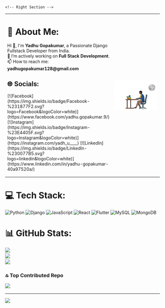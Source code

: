   <table>
  <tr>
    <!-- Left Section -->
    <td style="width: 60%; vertical-align: top;">
      <h1>💫 About Me:</h1>
      <p>
        Hi 👋, I'm <b>Yadhu Gopakumar</b>, a Passionate Django Fullstack Developer from India.<br>
        🔭 I’m actively working on <b>Full Stack Development</b>.<br>
        📫 How to reach me: <b>yadhugopakumar128@gmail.com</b>
      </p>
      
  <h2>🌐 Socials:</h2>
      <p>
        [![Facebook](https://img.shields.io/badge/Facebook-%231877F2.svg?logo=Facebook&logoColor=white)](https://www.facebook.com/yadhu.gopakumar.9/) 
        [![Instagram](https://img.shields.io/badge/Instagram-%23E4405F.svg?logo=Instagram&logoColor=white)](https://instagram.com/yadh_u____) 
        [![LinkedIn](https://img.shields.io/badge/LinkedIn-%230077B5.svg?logo=linkedin&logoColor=white)](https://www.linkedin.com/in/yadhu-gopakumar-40a97520a/)
      </p>
    </td>

    <!-- Right Section -->
  <td style="width: 40%; text-align: center;">
      <img src="https://raw.githubusercontent.com/Yadhu-gopakumar/Myportfolio/177642d2761f0d1f4ab2cbd345bdec87f59de7ee/src/components/assets/hero.svg" 
           alt="Hero Image" 
           style="max-width: 100%; height: auto;">
    </td>
  </tr>
</table>


# 💻 Tech Stack:
![Python](https://img.shields.io/badge/python-3670A0?style=flat&logo=python&logoColor=ffdd54) 
![Django](https://img.shields.io/badge/django-%23092E20.svg?style=flat&logo=django&logoColor=white) 
![JavaScript](https://img.shields.io/badge/javascript-%23323330.svg?style=flat&logo=javascript&logoColor=%23F7DF1E) 
![React](https://img.shields.io/badge/react-%2320232a.svg?style=flat&logo=react&logoColor=%2361DAFB) 
![Flutter](https://img.shields.io/badge/Flutter-%2302569B.svg?style=flat&logo=Flutter&logoColor=white) 
![MySQL](https://img.shields.io/badge/mysql-4479A1.svg?style=flat&logo=mysql&logoColor=white) 
![MongoDB](https://img.shields.io/badge/MongoDB-%234ea94b.svg?style=flat&logo=mongodb&logoColor=white)

# 📊 GitHub Stats:
![](https://github-readme-stats.vercel.app/api?username=Yadhu-gopakumar&theme=dark&hide_border=false&include_all_commits=true&count_private=true)<br/>
![](https://github-readme-streak-stats.herokuapp.com/?user=Yadhu-gopakumar&theme=dark&hide_border=false)<br/>
![](https://github-readme-stats.vercel.app/api/top-langs/?username=Yadhu-gopakumar&theme=dark&hide_border=false&include_all_commits=true&count_private=true&layout=compact)

### 🔝 Top Contributed Repo
![](https://github-contributor-stats.vercel.app/api?username=Yadhu-gopakumar&limit=5&theme=dark&combine_all_yearly_contributions=true)

---
[![](https://visitcount.itsvg.in/api?id=Yadhu-gopakumar&icon=0&color=2)](https://visitcount.itsvg.in)
